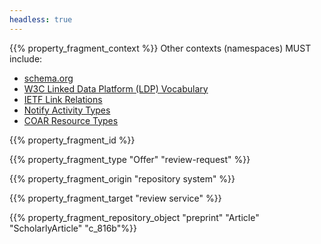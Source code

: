 ```yaml
---
headless: true
---
```


{{% property_fragment_context %}}
Other contexts (namespaces) MUST include:
* [schema.org](https://schema.org)
* [W3C Linked Data Platform (LDP) Vocabulary](https://www.w3.org/ns/ldp#)
* [IETF Link Relations](http://www.iana.org/assignments/relation/)
* [Notify Activity Types](http://purl.org/coar/notify_activity_type/)
* [COAR Resource Types](http://purl.org/coar/resource_type)

{{% property_fragment_id %}}

{{% property_fragment_type "Offer" "review-request" %}}

{{% property_fragment_origin "repository system" %}}

{{% property_fragment_target "review service" %}}

{{% property_fragment_repository_object "preprint" "Article" "ScholarlyArticle" "c_816b"%}}

